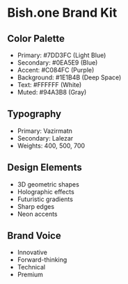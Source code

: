 # Bish.one Brand Kit

## Color Palette
- Primary: #7DD3FC (Light Blue)
- Secondary: #0EA5E9 (Blue)
- Accent: #C084FC (Purple)
- Background: #1E1B4B (Deep Space)
- Text: #FFFFFF (White)
- Muted: #94A3B8 (Gray)

## Typography
- Primary: Vazirmatn
- Secondary: Lalezar
- Weights: 400, 500, 700

## Design Elements
- 3D geometric shapes
- Holographic effects
- Futuristic gradients
- Sharp edges
- Neon accents

## Brand Voice
- Innovative
- Forward-thinking
- Technical
- Premium